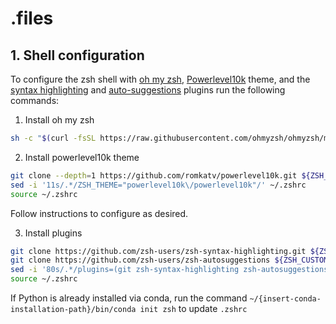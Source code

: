 # .files

## 1. Shell configuration

To configure the zsh shell with [oh my zsh](https://ohmyz.sh/), [Powerlevel10k](https://github.com/romkatv/powerlevel10k) theme, and the [syntax highlighting](https://github.com/zsh-users/zsh-syntax-highlighting) and [auto-suggestions](https://github.com/zsh-users/zsh-autosuggestions) plugins run the following commands:

1. Install oh my zsh
```zsh
sh -c "$(curl -fsSL https://raw.githubusercontent.com/ohmyzsh/ohmyzsh/master/tools/install.sh)"
```

2. Install powerlevel10k theme
```zsh
git clone --depth=1 https://github.com/romkatv/powerlevel10k.git ${ZSH_CUSTOM:-$HOME/.oh-my-zsh/custom}/themes/powerlevel10k
sed -i '11s/.*/ZSH_THEME="powerlevel10k\/powerlevel10k"/' ~/.zshrc
source ~/.zshrc
```
Follow instructions to configure as desired.

3. Install plugins
```zsh
git clone https://github.com/zsh-users/zsh-syntax-highlighting.git ${ZSH_CUSTOM:-~/.oh-my-zsh/custom}/plugins/zsh-syntax-highlighting
git clone https://github.com/zsh-users/zsh-autosuggestions ${ZSH_CUSTOM:-~/.oh-my-zsh/custom}/plugins/zsh-autosuggestions
sed -i '80s/.*/plugins=(git zsh-syntax-highlighting zsh-autosuggestions)/' ~/.zshrc
source ~/.zshrc
```

If Python is already installed via conda, run the command `~/{insert-conda-installation-path}/bin/conda init zsh` to update `.zshrc`
